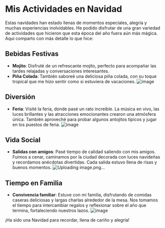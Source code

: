 # Mis Actividades en Navidad

Estas navidades han estado llenas de momentos especiales, alegría y muchas experiencias inolvidables. He podido disfrutar de una gran variedad de actividades que hicieron que esta época del año fuera aún más mágica. Aquí comparto con más detalle lo que hice:

## Bebidas Festivas
- **Mojito**: Disfruté de un refrescante mojito, perfecto para acompañar las tardes relajadas y conversaciones interesantes.
- **Piña Colada**: También saboreé una deliciosa piña colada, con su toque tropical que me hizo sentir como si estuviera de vacaciones.
 ![image](https://github.com/user-attachments/assets/8f04486c-17b9-4eae-89a0-c27e57325eb6)


## Diversión
- **Feria**: Visité la feria, donde pasé un rato increíble. La música en vivo, las luces brillantes y las atracciones emocionantes crearon una atmósfera única. También aproveché para probar algunos antojitos típicos y jugar en los puestos de feria.
 ![image](https://github.com/user-attachments/assets/8901280d-6e0f-400c-8fd8-17127bd37d10)


## Vida Social
- **Salidas con amigos**: Pasé tiempo de calidad saliendo con mis amigos. Fuimos a cenar, caminamos por la ciudad decorada con luces navideñas y recordamos anécdotas divertidas. Cada salida estuvo llena de risas y buenos momentos.
 ![Uploading image.png…]()


## Tiempo en Familia
- **Convivencia familiar**: Estuve con mi familia, disfrutando de comidas caseras deliciosas y largas charlas alrededor de la mesa. Nos tomamos el tiempo para intercambiar regalos y reflexionar sobre el año que termina, fortaleciendo nuestros lazos.
 ![image](https://github.com/user-attachments/assets/82d25ac7-175d-44e7-a953-f513022bd51e)


¡Ha sido una Navidad para recordar, llena de cariño y alegría!
